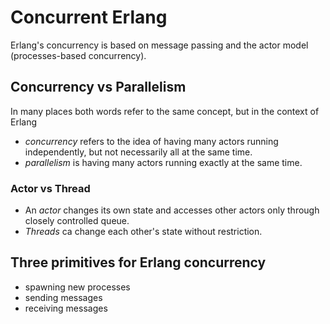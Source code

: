 # Concurrent Erlang

Erlang's concurrency is based on message passing and the actor model (processes-based concurrency).

## Concurrency vs Parallelism
In many places both words refer to the same concept, but in the context of Erlang

- _concurrency_ refers to the idea of having many actors running independently, but not necessarily all at the same time.
- _parallelism_ is having many actors running exactly at the same time.

### Actor vs Thread
- An _actor_ changes its own state and accesses other actors only through closely controlled queue.
- _Threads_ ca change each other's state without restriction.

## Three primitives for Erlang concurrency
- spawning new processes
- sending messages
- receiving messages
